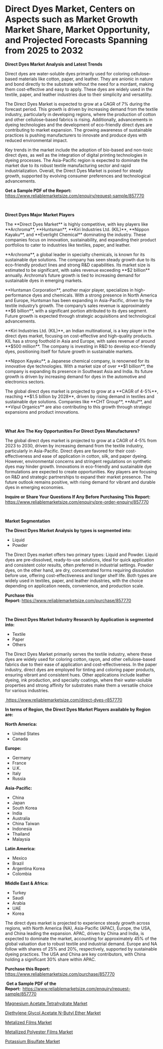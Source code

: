 <p><h1>Direct Dyes Market, Centers on Aspects such as Market Growth Market Share, Market Opportunity, and Projected Forecasts Spanning from 2025 to 2032</h1></p><p><strong>Direct Dyes Market Analysis and Latest Trends</strong></p>
<p><p>Direct dyes are water-soluble dyes primarily used for coloring cellulose-based materials like cotton, paper, and leather. They are anionic in nature and bond directly to the substrate without the need for a mordant, making them cost-effective and easy to apply. These dyes are widely used in the textile, paper, and leather industries due to their simplicity and versatility.</p><p>The Direct Dyes Market is expected to grow at a CAGR of 7% during the forecast period. This growth is driven by increasing demand from the textile industry, particularly in developing regions, where the production of cotton and other cellulose-based fabrics is rising. Additionally, advancements in dyeing technologies and the development of eco-friendly direct dyes are contributing to market expansion. The growing awareness of sustainable practices is pushing manufacturers to innovate and produce dyes with reduced environmental impact.</p><p>Key trends in the market include the adoption of bio-based and non-toxic direct dyes, as well as the integration of digital printing technologies in dyeing processes. The Asia-Pacific region is expected to dominate the market due to its robust textile manufacturing sector and rapid industrialization. Overall, the Direct Dyes Market is poised for steady growth, supported by evolving consumer preferences and technological advancements.</p></p>
<p><strong>Get a Sample PDF of the Report:&nbsp;</strong> <a href="https://www.reliablemarketsize.com/enquiry/request-sample/857770?utm_campaign=2034&utm_medium=2&utm_source=Github&utm_content=ia&utm_term=26012025&utm_id=direct-dyes">https://www.reliablemarketsize.com/enquiry/request-sample/857770</a></p>
<p>&nbsp;</p>
<p><strong>Direct Dyes Major Market Players</strong></p>
<p><p>The **Direct Dyes Market** is highly competitive, with key players like **Archroma**, **Huntsman**, **Kiri Industries Ltd. (KIL)**, **Nippon Kayaku**, and **Everlight Chemical** dominating the industry. These companies focus on innovation, sustainability, and expanding their product portfolios to cater to industries like textiles, paper, and leather.</p><p>**Archroma**, a global leader in specialty chemicals, is known for its sustainable dye solutions. The company has seen steady growth due to its eco-friendly product lines and strong R&D capabilities. Its market size is estimated to be significant, with sales revenue exceeding **$2 billion** annually. Archroma’s future growth is tied to increasing demand for sustainable dyes in emerging markets.</p><p>**Huntsman Corporation**, another major player, specializes in high-performance dyes and chemicals. With a strong presence in North America and Europe, Huntsman has been expanding in Asia-Pacific, driven by the textile industry’s growth. The company’s sales revenue is approximately **$6 billion**, with a significant portion attributed to its dyes segment. Future growth is expected through strategic acquisitions and technological advancements.</p><p>**Kiri Industries Ltd. (KIL)**, an Indian multinational, is a key player in the direct dyes market, focusing on cost-effective and high-quality products. KIL has a strong foothold in Asia and Europe, with sales revenue of around **$500 million**. The company is investing in R&D to develop eco-friendly dyes, positioning itself for future growth in sustainable markets.</p><p>**Nippon Kayaku**, a Japanese chemical company, is renowned for its innovative dye technologies. With a market size of over **$1 billion**, the company is expanding its presence in Southeast Asia and India. Its future growth is driven by increasing demand for dyes in the automotive and electronics sectors.</p><p>The global direct dyes market is projected to grow at a **CAGR of 4-5%**, reaching **$1.5 billion by 2028**, driven by rising demand in textiles and sustainable dye solutions. Companies like **CHT Group**, **Atul**, and **Vipul Organics** are also contributing to this growth through strategic expansions and product innovations.</p></p>
<p>&nbsp;</p>
<p><strong>What Are The Key Opportunities For Direct Dyes Manufacturers?</strong></p>
<p><p>The global direct dyes market is projected to grow at a CAGR of 4-5% from 2023 to 2030, driven by increasing demand from the textile industry, particularly in Asia-Pacific. Direct dyes are favored for their cost-effectiveness and ease of application in cotton, silk, and paper dyeing. However, environmental concerns and stringent regulations on synthetic dyes may hinder growth. Innovations in eco-friendly and sustainable dye formulations are expected to create opportunities. Key players are focusing on R&D and strategic partnerships to expand their market presence. The future outlook remains positive, with rising demand for vibrant and durable dyes in emerging economies.</p></p>
<p><strong>Inquire or Share Your Questions If Any Before Purchasing This Report:</strong> <a href="https://www.reliablemarketsize.com/enquiry/pre-order-enquiry/857770?utm_campaign=2034&utm_medium=2&utm_source=Github&utm_content=ia&utm_term=26012025&utm_id=direct-dyes">https://www.reliablemarketsize.com/enquiry/pre-order-enquiry/857770</a></p>
<p>&nbsp;</p>
<p><strong>Market Segmentation</strong></p>
<p><strong>The Direct Dyes Market Analysis by types is segmented into:</strong></p>
<p><ul><li>Liquid</li><li>Powder</li></ul></p>
<p><p>The Direct Dyes market offers two primary types: Liquid and Powder. Liquid dyes are pre-dissolved, ready-to-use solutions, ideal for quick application and consistent color results, often preferred in industrial settings. Powder dyes, on the other hand, are dry, concentrated forms requiring dissolution before use, offering cost-effectiveness and longer shelf life. Both types are widely used in textiles, paper, and leather industries, with the choice depending on application needs, convenience, and production scale.</p></p>
<p><strong>Purchase this Report:&nbsp;</strong><a href="https://www.reliablemarketsize.com/purchase/857770?utm_campaign=2034&utm_medium=2&utm_source=Github&utm_content=ia&utm_term=26012025&utm_id=direct-dyes">https://www.reliablemarketsize.com/purchase/857770</a></p>
<p>&nbsp;</p>
<p><strong>The Direct Dyes Market Industry Research by Application is segmented into:</strong></p>
<p><ul><li>Textile</li><li>Paper</li><li>Others</li></ul></p>
<p><p>The Direct Dyes Market primarily serves the textile industry, where these dyes are widely used for coloring cotton, rayon, and other cellulose-based fabrics due to their ease of application and cost-effectiveness. In the paper industry, direct dyes are employed for tinting and coloring paper products, ensuring vibrant and consistent hues. Other applications include leather dyeing, ink production, and specialty coatings, where their water-soluble properties and strong affinity for substrates make them a versatile choice for various industries.</p></p>
<p><a href="https://www.reliablemarketsize.com/direct-dyes-r857770?utm_campaign=2034&utm_medium=2&utm_source=Github&utm_content=ia&utm_term=26012025&utm_id=direct-dyes">&nbsp;https://www.reliablemarketsize.com/direct-dyes-r857770</a></p>
<p><strong>In terms of Region, the Direct Dyes Market Players available by Region are:</strong></p>
<p>
    <p> <strong> North America: </strong>
        <ul>
            <li>United States</li>
            <li>Canada</li>
        </ul>
        </p> 
    <p> <strong> Europe: </strong>
        <ul>
            <li>Germany</li>
            <li>France</li>
            <li>U.K.</li>
            <li>Italy</li>
            <li>Russia</li>
        </ul>
        </p> 
    <p> <strong> Asia-Pacific: </strong>
        <ul>
            <li>China</li>
            <li>Japan</li>
            <li>South Korea</li>
            <li>India</li>
            <li>Australia</li>
            <li>China Taiwan</li>
            <li>Indonesia</li>
            <li>Thailand</li>
            <li>Malaysia</li>
        </ul>
        </p> 
    <p> <strong> Latin America: </strong>
        <ul>
            <li>Mexico</li>
            <li>Brazil</li>
            <li>Argentina Korea</li>
            <li>Colombia</li>
        </ul>
        </p> 
    <p> <strong> Middle East & Africa: </strong>
        <ul>
            <li>Turkey</li>
            <li>Saudi</li>
            <li>Arabia</li>
            <li>UAE</li>
            <li>Korea</li>
        </ul>
    </p>
    </p>
<p><p>The direct dyes market is projected to experience steady growth across regions, with North America (NA), Asia-Pacific (APAC), Europe, the USA, and China leading the expansion. APAC, driven by China and India, is expected to dominate the market, accounting for approximately 45% of the global valuation due to robust textile and industrial demand. Europe and NA follow with shares of 25% and 20%, respectively, supported by sustainable dyeing practices. The USA and China are key contributors, with China holding a significant 30% share within APAC.</p></p>
<p><strong>Purchase this Report: </strong><a href="https://www.reliablemarketsize.com/purchase/857770?utm_campaign=2034&utm_medium=2&utm_source=Github&utm_content=ia&utm_term=26012025&utm_id=direct-dyes">https://www.reliablemarketsize.com/purchase/857770</a></p>
<p>&nbsp;<strong>Get a Sample PDF of the Report:&nbsp;&nbsp;</strong><a href="https://www.reliablemarketsize.com/enquiry/request-sample/857770?utm_campaign=2034&utm_medium=2&utm_source=Github&utm_content=ia&utm_term=26012025&utm_id=direct-dyes">https://www.reliablemarketsize.com/enquiry/request-sample/857770</a></p>
<p><strong></strong></p>
<p><p><a href="https://www.linkedin.com/pulse/magnesium-acetate-tetrahydrate-market-trends-forecast-hfenf?utm_campaign=2034&utm_medium=2&utm_source=Github&utm_content=ia&utm_term=26012025&utm_id=direct-dyes">Magnesium Acetate Tetrahydrate Market</a></p><p><a href="https://www.linkedin.com/pulse/examining-market-drivers-diethylene-glycol-acetate-n-butyl-sp59f?utm_campaign=2034&utm_medium=2&utm_source=Github&utm_content=ia&utm_term=26012025&utm_id=direct-dyes">Diethylene Glycol Acetate N-Butyl Ether Market</a></p><p><a href="https://github.com/manesros8/Market-Research-Report-List-1/blob/main/metalized-films-market.md?utm_campaign=2034&utm_medium=2&utm_source=Github&utm_content=ia&utm_term=26012025&utm_id=direct-dyes">Metalized Films Market</a></p><p><a href="https://github.com/ulyssacrayne00231/Market-Research-Report-List-1/blob/main/metallized-polyester-films-market.md?utm_campaign=2034&utm_medium=2&utm_source=Github&utm_content=ia&utm_term=26012025&utm_id=direct-dyes">Metallized Polyester Films Market</a></p><p><a href="https://www.linkedin.com/pulse/key-driving-factors-potassium-bisulfate-industry-striking-pymsf?utm_campaign=2034&utm_medium=2&utm_source=Github&utm_content=ia&utm_term=26012025&utm_id=direct-dyes">Potassium Bisulfate Market</a></p></p>
